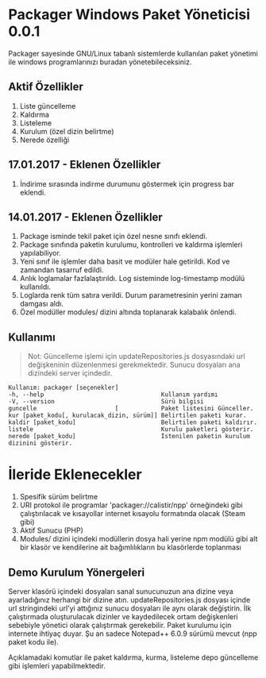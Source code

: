 Packager Windows Paket Yöneticisi 0.0.1
=================================

Packager sayesinde GNU/Linux tabanlı sistemlerde kullanılan paket yönetimi ile windows programlarınızı buradan yönetebileceksiniz.

Aktif Özellikler
----------------
1. Liste güncelleme
2. Kaldırma
3. Listeleme
5. Kurulum (özel dizin belirtme)
6. Nerede özelliği

17.01.2017 - Eklenen Özellikler
-------------------------------
1. İndirime sırasında indirme durumunu göstermek için progress bar eklendi.


14.01.2017 - Eklenen Özellikler
----------------------------
1. Package isminde tekil paket için özel nesne sınıfı eklendi.
2. Package sınıfında paketin kurulumu, kontrolleri ve kaldırma işlemleri yapılabiliyor.
3. Yeni sınıf ile işlemler daha basit ve modüler hale getirildi. Kod ve zamandan tasarruf edildi.
4. Anlık loglamalar fazlalaştırıldı. Log sisteminde log-timestamp modülü kullanıldı.
5. Loglarda renk tüm satıra verildi. Durum parametresinin yerini zaman damgası aldı.
6. Özel modüller modules/ dizini altında toplanarak kalabalık önlendi.

Kullanımı
---------
>Not: Güncelleme işlemi için updateRepositories.js dosyasındaki url değişkeninin düzenlenmesi gerekmektedir. Sunucu dosyaları ana dizindeki server içindedir.


```
Kullanım: packager [seçenekler]
-h, --help                                 Kullanım yardımı
-V, --version                              Sürü bilgisi
guncelle                      [            Paket listesini Günceller.
kur [paket_kodu[, kurulacak_dizin, sürüm]] Belirtilen paketi kurar.
kaldir [paket_kodu]                        Belirtilen paketi kaldırır.
listele                                    Kurulu paketleri gösterir.
nerede [paket_kodu]                        İstenilen paketin kurulum dizinini gösterir.
```

İleride Eklenecekler
====================
1. Spesifik sürüm belirtme
2. URI protokol ile programlar 'packager://calistir/npp' örneğindeki gibi çalıştırılacak ve kısayollar internet kısayolu formatında olacak (Steam gibi)
3. Aktif Sunucu (PHP)
4. Modules/ dizini içindeki modüllerin dosya hali yerine npm modülü gibi alt bir klasör ve kendilerine ait bağımlılıkların bu klasörlerde toplanması

Demo Kurulum Yönergeleri
------------------------
Server klasörü içindeki dosyaları sanal sunucunuzun ana dizine veya ayarladığınız herhangi bir dizine atın. updateRepositories.js dosyası içinde url stringindeki url'yi attığınız sunucu dosyaları ile aynı olarak değiştirin. İlk çalıştırmada oluşturulacak dizinler ve kaydedilecek ortam değişkenleri sebebiyle yönetici olarak çalıştırmak gerekebilir. Paket kurulumu için internete ihtiyaç duyar. Şu an sadece Notepad++ 6.0.9 sürümü mevcut (npp paket kodu ile).

Açıklamadaki komutlar ile paket kaldırma, kurma, listeleme depo güncelleme gibi işlemleri yapabilmektedir.
